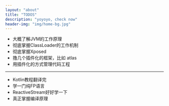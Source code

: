 ```yaml
---
layout: "about"
title: "TODOS"
description: "yoyoyo, check now"
header-img: "img/home-bg.jpg"
---
```


* 大概了解JVM的工作原理
* 彻底掌握ClassLoader的工作机制
* 彻底掌握Xposed
* 撸几个插件化的框架，比如 atlas
* 用插件化的方式管理代码工程

---

* Kotlin教程翻译完
* 学一门纯FP语言
* ReactiveStream好好学一下
* 真正掌握编译原理
